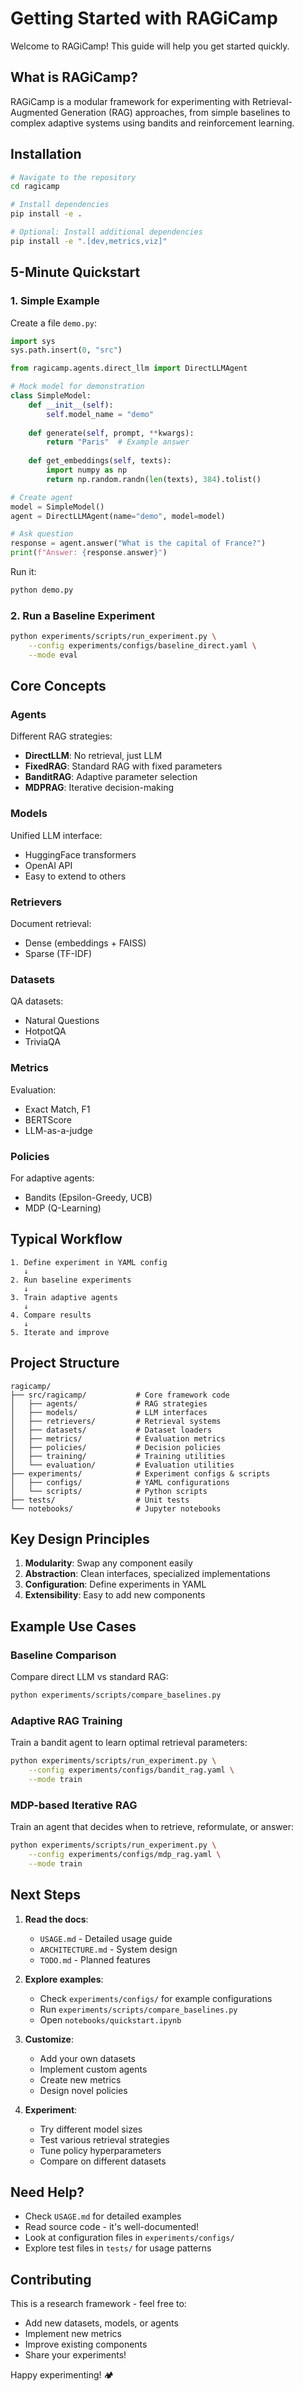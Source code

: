 # Getting Started with RAGiCamp

Welcome to RAGiCamp! This guide will help you get started quickly.

## What is RAGiCamp?

RAGiCamp is a modular framework for experimenting with Retrieval-Augmented Generation (RAG) approaches, from simple baselines to complex adaptive systems using bandits and reinforcement learning.

## Installation

```bash
# Navigate to the repository
cd ragicamp

# Install dependencies
pip install -e .

# Optional: Install additional dependencies
pip install -e ".[dev,metrics,viz]"
```

## 5-Minute Quickstart

### 1. Simple Example

Create a file `demo.py`:

```python
import sys
sys.path.insert(0, "src")

from ragicamp.agents.direct_llm import DirectLLMAgent

# Mock model for demonstration
class SimpleModel:
    def __init__(self):
        self.model_name = "demo"
    
    def generate(self, prompt, **kwargs):
        return "Paris"  # Example answer
    
    def get_embeddings(self, texts):
        import numpy as np
        return np.random.randn(len(texts), 384).tolist()

# Create agent
model = SimpleModel()
agent = DirectLLMAgent(name="demo", model=model)

# Ask question
response = agent.answer("What is the capital of France?")
print(f"Answer: {response.answer}")
```

Run it:
```bash
python demo.py
```

### 2. Run a Baseline Experiment

```bash
python experiments/scripts/run_experiment.py \
    --config experiments/configs/baseline_direct.yaml \
    --mode eval
```

## Core Concepts

### Agents
Different RAG strategies:
- **DirectLLM**: No retrieval, just LLM
- **FixedRAG**: Standard RAG with fixed parameters
- **BanditRAG**: Adaptive parameter selection
- **MDPRAG**: Iterative decision-making

### Models
Unified LLM interface:
- HuggingFace transformers
- OpenAI API
- Easy to extend to others

### Retrievers
Document retrieval:
- Dense (embeddings + FAISS)
- Sparse (TF-IDF)

### Datasets
QA datasets:
- Natural Questions
- HotpotQA
- TriviaQA

### Metrics
Evaluation:
- Exact Match, F1
- BERTScore
- LLM-as-a-judge

### Policies
For adaptive agents:
- Bandits (Epsilon-Greedy, UCB)
- MDP (Q-Learning)

## Typical Workflow

```
1. Define experiment in YAML config
   ↓
2. Run baseline experiments
   ↓
3. Train adaptive agents
   ↓
4. Compare results
   ↓
5. Iterate and improve
```

## Project Structure

```
ragicamp/
├── src/ragicamp/           # Core framework code
│   ├── agents/             # RAG strategies
│   ├── models/             # LLM interfaces
│   ├── retrievers/         # Retrieval systems
│   ├── datasets/           # Dataset loaders
│   ├── metrics/            # Evaluation metrics
│   ├── policies/           # Decision policies
│   ├── training/           # Training utilities
│   └── evaluation/         # Evaluation utilities
├── experiments/            # Experiment configs & scripts
│   ├── configs/            # YAML configurations
│   └── scripts/            # Python scripts
├── tests/                  # Unit tests
└── notebooks/              # Jupyter notebooks
```

## Key Design Principles

1. **Modularity**: Swap any component easily
2. **Abstraction**: Clean interfaces, specialized implementations
3. **Configuration**: Define experiments in YAML
4. **Extensibility**: Easy to add new components

## Example Use Cases

### Baseline Comparison
Compare direct LLM vs standard RAG:
```bash
python experiments/scripts/compare_baselines.py
```

### Adaptive RAG Training
Train a bandit agent to learn optimal retrieval parameters:
```bash
python experiments/scripts/run_experiment.py \
    --config experiments/configs/bandit_rag.yaml \
    --mode train
```

### MDP-based Iterative RAG
Train an agent that decides when to retrieve, reformulate, or answer:
```bash
python experiments/scripts/run_experiment.py \
    --config experiments/configs/mdp_rag.yaml \
    --mode train
```

## Next Steps

1. **Read the docs**:
   - `USAGE.md` - Detailed usage guide
   - `ARCHITECTURE.md` - System design
   - `TODO.md` - Planned features

2. **Explore examples**:
   - Check `experiments/configs/` for example configurations
   - Run `experiments/scripts/compare_baselines.py`
   - Open `notebooks/quickstart.ipynb`

3. **Customize**:
   - Add your own datasets
   - Implement custom agents
   - Create new metrics
   - Design novel policies

4. **Experiment**:
   - Try different model sizes
   - Test various retrieval strategies
   - Tune policy hyperparameters
   - Compare on different datasets

## Need Help?

- Check `USAGE.md` for detailed examples
- Read source code - it's well-documented!
- Look at configuration files in `experiments/configs/`
- Explore test files in `tests/` for usage patterns

## Contributing

This is a research framework - feel free to:
- Add new datasets, models, or agents
- Implement new metrics
- Improve existing components
- Share your experiments!

Happy experimenting! 🏕️

